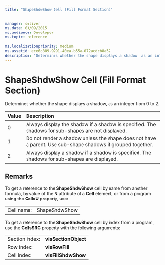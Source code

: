 ```yaml
---
title: "ShapeShdwShow Cell (Fill Format Section)"
 
 
manager: soliver
ms.date: 03/09/2015
ms.audience: Developer
ms.topic: reference
 
ms.localizationpriority: medium
ms.assetid: ece6c889-9291-40ea-b55a-072acdcb8a52
description: "Determines whether the shape displays a shadow, as an integer from 0 to 2."
---
```


# ShapeShdwShow Cell (Fill Format Section)

Determines whether the shape displays a shadow, as an integer from 0 to 2.
  
|**Value**|**Description**|
|:-----|:-----|
|0  <br/> |Always display the shadow if a shadow is specified. The shadows for sub-shapes are not displayed. |
|1  <br/> |Do not render a shadow unless the shape does not have a parent. Use sub-shape shadows if grouped together. |
|2  <br/> |Always display a shadow if a shadow is specified. The shadows for sub-shapes are displayed. |
   
## Remarks

To get a reference to the **ShapeShdwShow** cell by name from another formula, by value of the **N** attribute of a **Cell** element, or from a program using the **CellsU** property, use: 
  
|||
|:-----|:-----|
| Cell name:  <br/> | ShapeShdwShow  <br/> |
   
To get a reference to the **ShapeShdwShow** cell by index from a program, use the **CellsSRC** property with the following arguments: 
  
|||
|:-----|:-----|
| Section index:  <br/> |**visSectionObject** <br/> |
| Row index:  <br/> |**visRowFill** <br/> |
| Cell index:  <br/> |**visFillShdwShow** <br/> |
   

